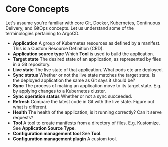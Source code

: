 # Core Concepts

Let's assume you're familiar with core Git, Docker, Kubernetes, Continuous Delivery, and GitOps concepts. Let us understand some of the terminologies pertaining to ArgoCD. 

* **Application** A group of Kubernetes resources as defined by a manifest. This is a Custom Resource Definition (CRD).
* **Application source type** Which **Tool** is used to build the application.
* **Target state** The desired state of an application, as represented by files in a Git repository.
* **Live state** The live state of that application. What pods etc are deployed.
* **Sync status** Whether or not the live state matches the target state. Is the deployed application the same as Git says it should be?
* **Sync** The process of making an application move to its target state. E.g. by applying changes to a Kubernetes cluster.
* **Sync operation status** Whether or not a sync succeeded.
* **Refresh** Compare the latest code in Git with the live state. Figure out what is different.
* **Health** The health of the application, is it running correctly? Can it serve requests?
* **Tool** A tool to create manifests from a directory of files. E.g. Kustomize. See **Application Source Type**.
* **Configuration management tool** See **Tool**.
* **Configuration management plugin** A custom tool.
